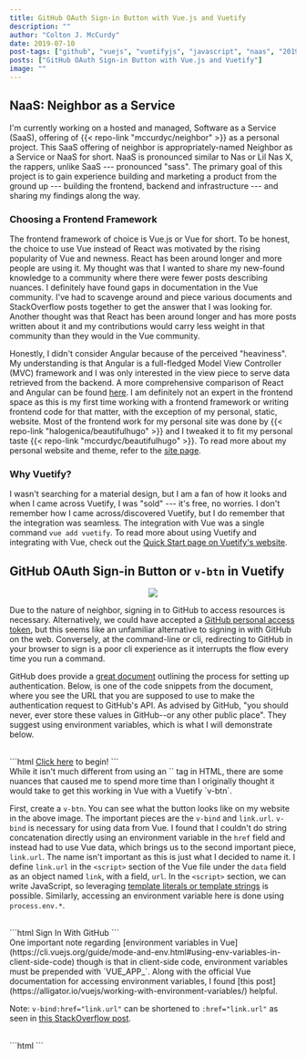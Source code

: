 ```yaml
---
title: GitHub OAuth Sign-in Button with Vue.js and Vuetify
description: ""
author: "Colton J. McCurdy"
date: 2019-07-10
post-tags: ["github", "vuejs", "vuetifyjs", "javascript", "naas", "2019"]
posts: ["GitHub OAuth Sign-in Button with Vue.js and Vuetify"]
image: ""
---
```


## NaaS: Neighbor as a Service

I'm currently working on a hosted and managed, Software as a Service (SaaS), offering
of {{< repo-link "mccurdyc/neighbor" >}} as a personal project. This SaaS offering
of neighbor is appropriately-named Neighbor as a Service or NaaS for short.
NaaS is pronounced similar to Nas or Lil Nas X, the rappers, unlike SaaS --- pronounced "sass".
The primary goal of this project is to gain experience building and marketing a
product from the ground up --- building the frontend, backend and infrastructure ---
and sharing my findings along the way.

### Choosing a Frontend Framework

The frontend framework of choice is Vue.js or Vue for short. To be honest,
the choice to use Vue instead of React was motivated by the rising popularity of Vue
and newness. React has been around longer and more people are using it.
My thought was that I wanted to share my new-found knowledge to a community
where there were fewer posts describing nuances. I definitely have found gaps in
documentation in the Vue community. I've had to scavenge around and piece various
documents and StackOverflow posts together to get the answer that I was looking for.
Another thought was that React has been around longer and has more posts written
about it and my contributions would carry less weight in that community than
they would in the Vue community.

Honestly, I didn't consider Angular because of the perceived "heaviness". My understanding
is that Angular is a full-fledged Model View Controller (MVC) framework and I was only interested in
the view piece to serve data retrieved from the backend. A more comprehensive comparison
of React and Angular can be found [here](https://programmingwithmosh.com/react/react-vs-angular/).
I am definitely not an expert in the frontend space as this is my first time working with a frontend framework
or writing frontend code for that matter, with the exception of my personal, static,
website. Most of the frontend work for my personal site was done by {{< repo-link "halogenica/beautifulhugo" >}}
and I tweaked it to fit my personal taste {{< repo-link "mccurdyc/beautifulhugo" >}}.
To read more about my personal website and theme, refer to the [site page](https://mccurdyc.dev/page/site/).

### Why Vuetify?

I wasn't searching for a material design, but I am a fan of how it looks and when
I came across Vuetify, I was "sold" --- it's free, no worries. I don't remember
how I came across/discovered Vuetify, but I do remember that the integration was
seamless. The integration with Vue was a single command `vue add vuetify`.
To read more about using Vuetify and integrating with Vue, check out the
[Quick Start page on Vuetify's website](https://vuetifyjs.com/en/getting-started/quick-start).

## GitHub OAuth Sign-in Button or `v-btn` in Vuetify

<p align="center">
  <img src="/images/naas-toolbar.png">
</p>

Due to the nature of neighbor, signing in to GitHub to access resources is necessary.
Alternatively, we could have accepted a [GitHub personal access token](https://help.github.com/en/articles/creating-a-personal-access-token-for-the-command-line),
but this seems like an unfamiliar alternative to signing in with GitHub on the web.
Conversely, at the command-line or cli, redirecting to GitHub in your browser to sign
is a poor cli experience as it interrupts the flow every time you run a command.

GitHub does provide a [great document](https://developer.github.com/v3/guides/basics-of-authentication/)
outlining the process for setting up authentication. Below, is one of the code snippets
from the document, where you see the URL that you are supposed to use to make
the authentication request to GitHub's API. As advised by GitHub, "you should never,
ever store these values in GitHub--or any other public place". They suggest using
environment variables, which is what I will demonstrate below.

<br/>
```html
<a href="https://github.com/login/oauth/authorize?scope=user:email&client_id=<%= client_id %>">Click here</a> to begin!</a>
```

<br/>
While it isn't much different from using an `<a>` tag in HTML, there are some
nuances that caused me to spend more time than I originally thought it would take
to get this working in Vue with a Vuetify `v-btn`.

First, create a `v-btn`. You can see what the button looks like on my website in
the above image. The important pieces are the `v-bind` and `link.url`. `v-bind`
is necessary for using data from Vue. I found that I couldn't do string concatenation
directly using an environment variable in the `href` field and instead had to use
Vue data, which brings us to the second important piece, `link.url`. The name isn't
important as this is just what I decided to name it. I define `link.url` in the
`<script>` section of the Vue file under the `data` field as an object named `link`,
with a field, `url`. In the `<script>` section, we can write JavaScript, so leveraging
[template literals or template strings](https://developer.mozilla.org/en-US/docs/Web/JavaScript/Reference/Template_literals)
is possible. Similarly, accessing an environment variable here is done using `process.env.*`.

<br/>
```html
<v-btn v-bind:href="link.url">
  <font-awesome-icon class="fa-fw" :icon="['fab', 'github']"/>
  Sign In With GitHub
</v-btn>
```

<br/>
One important note regarding [environment variables in Vue](https://cli.vuejs.org/guide/mode-and-env.html#using-env-variables-in-client-side-code)
though is that in client-side code, environment variables must be prepended with `VUE_APP_`.
Along with the official Vue documentation for accessing environment variables, I
found [this post](https://alligator.io/vuejs/working-with-environment-variables/)
helpful.

Note: `v-bind:href="link.url"` can be shortened to `:href="link.url"` as seen in [this
StackOverflow post](https://stackoverflow.com/questions/40899532/how-to-pass-a-value-from-vue-data-to-href).

<br/>
```html
<script>
export default {
  name: 'App',
  app_icon: 'arrow-right',
  data: () => ({
    link: {
      url:`https://github.com/login/oauth/authorize?scope=user:email&client_id=${process.env.VUE_APP_GITHUB_CLIENT_ID}`
    }
  })
}
</script>
```
